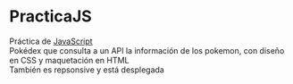 # PracticaJS
 Práctica de [JavaScript](https://arielcanedo.github.io/PracticaJS/) <br>
 Pokédex que consulta a un API la información de los pokemon, con diseño en CSS y maquetación en HTML <br>
 También es repsonsive y está desplegada
